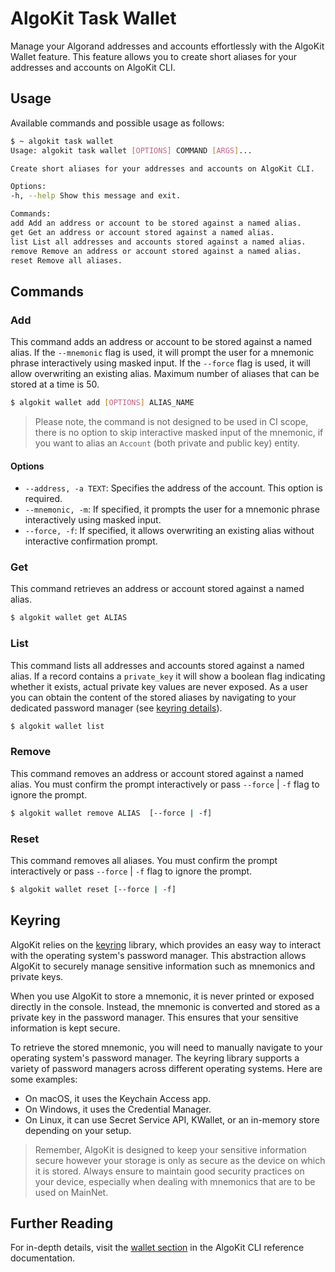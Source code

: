 # AlgoKit Task Wallet

Manage your Algorand addresses and accounts effortlessly with the AlgoKit Wallet feature. This feature allows you to create short aliases for your addresses and accounts on AlgoKit CLI.

## Usage

Available commands and possible usage as follows:

```bash
$ ~ algokit task wallet
Usage: algokit task wallet [OPTIONS] COMMAND [ARGS]...

Create short aliases for your addresses and accounts on AlgoKit CLI.

Options:
-h, --help Show this message and exit.

Commands:
add Add an address or account to be stored against a named alias.
get Get an address or account stored against a named alias.
list List all addresses and accounts stored against a named alias.
remove Remove an address or account stored against a named alias.
reset Remove all aliases.
```

## Commands

### Add

This command adds an address or account to be stored against a named alias. If the `--mnemonic` flag is used, it will prompt the user for a mnemonic phrase interactively using masked input. If the `--force` flag is used, it will allow overwriting an existing alias. Maximum number of aliases that can be stored at a time is 50.

```bash
$ algokit wallet add [OPTIONS] ALIAS_NAME
```

> Please note, the command is not designed to be used in CI scope, there is no option to skip interactive masked input of the mnemonic, if you want to alias an `Account` (both private and public key) entity.

#### Options

- `--address, -a TEXT`: Specifies the address of the account. This option is required.
- `--mnemonic, -m`: If specified, it prompts the user for a mnemonic phrase interactively using masked input.
- `--force, -f`: If specified, it allows overwriting an existing alias without interactive confirmation prompt.

### Get

This command retrieves an address or account stored against a named alias.

```bash
$ algokit wallet get ALIAS
```

### List

This command lists all addresses and accounts stored against a named alias. If a record contains a `private_key` it will show a boolean flag indicating whether it exists, actual private key values are never exposed. As a user you can obtain the content of the stored aliases by navigating to your dedicated password manager (see [keyring details](https://pypi.org/project/keyring/)).

```bash
$ algokit wallet list
```

### Remove

This command removes an address or account stored against a named alias.
You must confirm the prompt interactively or pass `--force` | `-f` flag to ignore the prompt.

```bash
$ algokit wallet remove ALIAS  [--force | -f]
```

### Reset

This command removes all aliases. You must confirm the prompt interactively or pass `--force` | `-f` flag to ignore the prompt.

```bash
$ algokit wallet reset [--force | -f]
```

## Keyring

AlgoKit relies on the [keyring](https://pypi.org/project/keyring/) library, which provides an easy way to interact with the operating system's password manager. This abstraction allows AlgoKit to securely manage sensitive information such as mnemonics and private keys.

When you use AlgoKit to store a mnemonic, it is never printed or exposed directly in the console. Instead, the mnemonic is converted and stored as a private key in the password manager. This ensures that your sensitive information is kept secure.

To retrieve the stored mnemonic, you will need to manually navigate to your operating system's password manager. The keyring library supports a variety of password managers across different operating systems. Here are some examples:

- On macOS, it uses the Keychain Access app.
- On Windows, it uses the Credential Manager.
- On Linux, it can use Secret Service API, KWallet, or an in-memory store depending on your setup.

> Remember, AlgoKit is designed to keep your sensitive information secure however your storage is only as secure as the device on which it is stored. Always ensure to maintain good security practices on your device, especially when dealing with mnemonics that are to be used on MainNet.

## Further Reading

For in-depth details, visit the [wallet section](../../cli-reference.md#wallet) in the AlgoKit CLI reference documentation.
